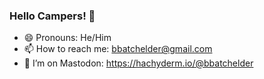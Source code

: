 ### Hello Campers! 👋

- 😄 Pronouns: He/Him
- 📫 How to reach me: bbatchelder@gmail.com
- 🤔 I’m on Mastodon: <a rel="me" href="https://hachyderm.io/@bbatchelder">https://hachyderm.io/@bbatchelder</a>

<!--
**bbatchelder/bbatchelder** is a ✨ _special_ ✨ repository because its `README.md` (this file) appears on your GitHub profile.

Here are some ideas to get you started:

- 🔭 I’m currently working on ...
- 🌱 I’m currently learning ...
- 👯 I’m looking to collaborate on ...
- 🤔 I’m looking for help with ...
- 💬 Ask me about ...
- 📫 How to reach me: ...
- 😄 Pronouns: ...
- ⚡ Fun fact: ...
-->

